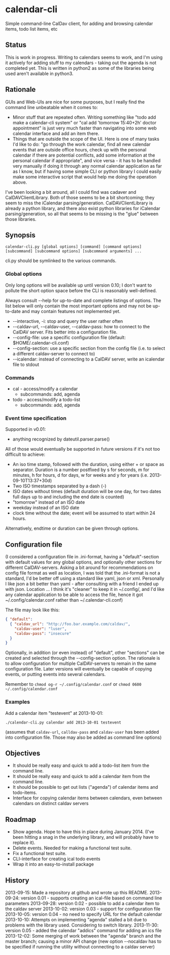 calendar-cli
============

Simple command-line CalDav client, for adding and browsing calendar items, todo list items, etc

Status
------

This is work in progress.  Writing to calendars seems to work, and I'm using it actively for adding stuff to my calendars - taking out the agenda is not completed yet.  This is written in python2 as some of the libraries being used aren't available in python3.

Rationale
---------

GUIs and Web-UIs are nice for some purposes, but I really find the command line unbeatable when it comes to:

* Minor stuff that are repeated often.  Writing something like "todo add make a calendar-cli system" or "cal add 'tomorrow 15:40+2h' doctor appointment" is just very much faster than navigating into some web calendar interface and add an item there.
* Things that are outside the scope of the UI.  Here is one of many tasks I'd like to do: "go through the work calendar, find all new calendar events that are outside office hours, check up with the personal calendar if there are potential conflicts, add some information at the personal calendar if appropriate", and vice versa - it has to be handled very manually if doing it through any normal calendar application as far as I know, but if having some simple CLI or python library I could easily make some interactive script that would help me doing the operation above.

I've been looking a bit around, all I could find was cadaver and CalDAVClientLibrary.  Both of those seems to be a bit shortcoming; they seem to miss the iCalendar parsing/generation.  CalDAVClientLibrary is already a python library, and there also exist python libraries for iCalendar parsing/generation, so all that seems to be missing is the "glue" between those libraries.

Synopsis
--------

    calendar-cli.py [global options] [command] [command options] [subcommand] [subcommand options] [subcommand arguments] ...

cli.py should be symlinked to the various commands.

### Global options

Only long options will be available up until version 0.10; I don't
want to pollute the short option space before the CLI is reasonably
well-defined.

Always consult --help for up-to-date and complete listings of options.
The list below will only contain the most important options and may
not be up-to-date and may contain features not implemented yet.

* --interactive, -i: stop and query the user rather often
* --caldav-url, --caldav-user, --caldav-pass: how to connect to the CalDAV server.  Fits better into a configuration file.
* --config-file: use a specific configuration file (default: $HOME/.calendar-cli.conf)
* --config-section: use a specific section from the config file (i.e. to select a different caldav-server to connect to)
* --icalendar: instead of connecting to a CalDAV server, write an icalendar file to stdout

### Commands

* cal - access/modify a calendar
    * subcommands: add, agenda
* todo - access/modify a todo-list
    * subcommands: add, agenda

### Event time specification

Supported in v0.01:

* anything recognized by dateutil.parser.parse()

All of those would eventually be supported in future versions if it's not too difficult to achieve:

* An iso time stamp, followed with the duration, using either + or space as separator.  Duration is a number postfixed by s for seconds, m for minutes, h for hours, d for days, w for weeks and y for years (i.e. 2013-09-10T13:37+30d)
* Two ISO timestamps separated by a dash (-)
* ISO dates without times (default duration will be one day, for two dates full days up to and including the end date is counted)
* "tomorrow" instead of an ISO date
* weekday instead of an ISO date
* clock time without the date; event will be assumed to start within 24 hours.

Alternatively, endtime or duration can be given through options.

Configuration file
------------------

(I considered a configuration file in .ini-format, having a "default"-section with default values for any global options, and optionally other sections for different CalDAV-servers.  Asking a bit around for recommendations on config file format as well as location, I was told that the .ini-format is not a standard, I'd be better off using a standard like yaml, json or xml.  Personally I like json a bit better than yaml - after consulting with a friend I ended up with json.  Location ... I think it's "cleaner" to keep it in ~/.config/, and I'd like any calendar application to be able to access the file, hence it got ~/.config/calendar.conf rather than ~/.calendar-cli.conf)

The file may look like this:

```json
{ "default": 
  { "caldav_url": "http://foo.bar.example.com/caldav/", 
    "caldav-user": "luser",
    "caldav-pass": "insecure"
  }
}
```

Optionally, in addition (or even instead) of "default", other "sections" can be created and selected through the --config-section option.  The rationale is to allow configuration for multiple CalDAV-servers to remain in the same configuration file.  Later versions will eventually be capable of copying events, or putting events into several calendars.

Remember to `chmod og-r ~/.config/calendar.conf` or `chmod 0600 ~/.config/calendar.conf`

### Examples

Add a calendar item "testevent" at 2013-10-01:

    ./calendar-cli.py calendar add 2013-10-01 testevent

(assumes that `caldav-url`, `calldav-pass` and `caldav-user` has been added into configuration file.  Those may also be added as command line options)


Objectives
----------

* It should be really easy and quick to add a todo-list item from the command line.
* It should be really easy and quick to add a calendar item from the command line.
* It should be possible to get out lists ("agenda") of calendar items and todo-items.
* Interface for copying calendar items between calendars, even between calendars on distinct caldav servers

Roadmap
-------
* Show agenda. Hope to have this in place during January 2014.  (I've been hitting a snag in the underlying library, and will probably have to replace it).
* Delete events.  Needed for making a functional test suite.
* Fix a functional test suite.
* CLI-interface for creating ical todo events
* Wrap it into an easy-to-install package

History
-------

2013-09-15: Made a repository at github and wrote up this README.
2013-09-24: version 0.01 - supports creating an ical-file based on command line parameters
2013-09-28: version 0.02 - possible to add a calendar item to the caldav server
2013-10-02: version 0.03 - support for configuration file
2013-10-05: version 0.04 - no need to specify URL for the default calendar
2013-10-10: Attempts on implementing "agenda" stalled a bit due to problems with the library used.  Considering to switch library.
2013-11-30: version 0.05 - added the calendar "addics" command for adding an ics file
2013-12-02: Some merging of work between the "agenda" branch and the master branch; causing a minor API change (new option --nocaldav has to be specified if running the utility without connecting to a caldav server)
